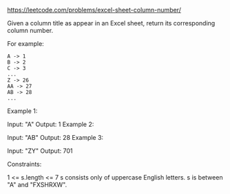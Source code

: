 https://leetcode.com/problems/excel-sheet-column-number/

Given a column title as appear in an Excel sheet, return its corresponding column number.

For example:

    A -> 1
    B -> 2
    C -> 3
    ...
    Z -> 26
    AA -> 27
    AB -> 28
    ...
Example 1:

Input: "A"
Output: 1
Example 2:

Input: "AB"
Output: 28
Example 3:

Input: "ZY"
Output: 701


Constraints:

1 <= s.length <= 7
s consists only of uppercase English letters.
s is between "A" and "FXSHRXW".
